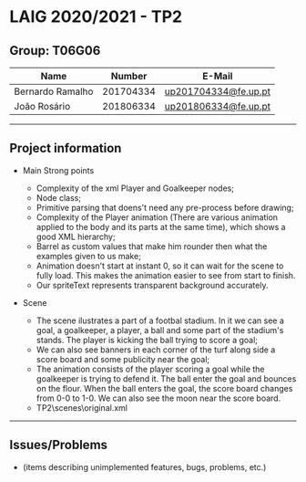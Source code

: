 # LAIG 2020/2021 - TP2

## Group: T06G06

| Name             | Number    | E-Mail               |
| ---------------- | --------- | -------------------- |
| Bernardo Ramalho | 201704334 | up201704334@fe.up.pt |
| João Rosário     | 201806334 | up201806334@fe.up.pt |

----
## Project information

- Main Strong points
  - Complexity of the xml Player and Goalkeeper nodes;
  - Node class;
  - Primitive parsing that doens't need any pre-process before drawing;
  - Complexity of the Player animation (There are various animation applied to the body and its parts at the same time), which shows a good XML hierarchy;
  - Barrel as custom values that make him rounder then what the examples given to us make;
  - Animation doesn't start at instant 0, so it can wait for the scene to fully load. This makes the animation easier to see from start to finish.
  - Our spriteText represents transparent background accurately.

- Scene
  - The scene ilustrates a part of a footbal stadium. In it we can see a goal, a goalkeeper, a player, a ball and some part of the stadium's stands. The player is kicking the ball trying to score a goal;
  - We can also see banners in each corner of the turf along side a score board and some publicity near the goal;
  - The animation consists of the player scoring a goal while the goalkeeper is trying to defend it. The ball enter the goal and bounces on the flour. When the ball enters the goal, the score board changes from 0-0 to 1-0. We can also see the moon near the score board. 
  - TP2\scenes\original.xml
----
## Issues/Problems

- (items describing unimplemented features, bugs, problems, etc.)

